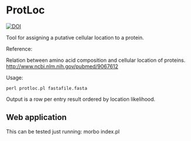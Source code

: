ProtLoc
=======

[![DOI](https://zenodo.org/badge/15164764.svg)](https://zenodo.org/badge/latestdoi/15164764)

Tool for assigning a putative cellular location to a protein.

Reference: 

Relation between amino acid composition and cellular location of proteins.
http://www.ncbi.nlm.nih.gov/pubmed/9067612

Usage:

	perl protloc.pl fastafile.fasta

Output is a row per entry result ordered by location likelihood.

## Web application

This can be tested just running:
	morbo index.pl





